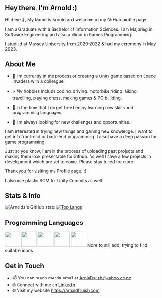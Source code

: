 ## Hey there, I'm Arnold :)

Hi there 👋, My Name is Arnold and welcome to my GitHub profile page. 

I am a Graduate with a Bachelor of Information Sciences. I am Majoring in Software Engineering and also a Minor in Games Programming. 

I studied at Massey University from 2020-2022 & had my ceremony in May 2023.

## About Me 
- 🌱 I'm currently in the process of creating a Unity game based on Space Invaders with a colleague

- ⚡ My hobbies include coding, driving, motorbike riding, hiking, travelling, playing chess, making games & PC building.

- 🔭 In the time that I do get free I enjoy learning new skills and programming languages

- 🚀 I'm always looking for new challenges and opportunities.

I am interested in trying new things and gaining new knowledge. I want to get into front-end or back-end programming. I also have a deep passion for game programming.

Just so you know, I am in the process of uploading past projects and making them look presentable for Github. As well I have a few projects in development which are yet to come. Please stay tuned for more.

Thank you for visiting my Profile page. :)

I also use plastic SCM for Unity Commits as well. 

## Stats & Info
![Arnolds's GitHub stats](https://github-readme-stats.vercel.app/api?username=MrArnoldInTech&show_icons=true&theme=radical) 
[![Top Langs](https://github-readme-stats.vercel.app/api/top-langs/?username=MrArnoldInTech&theme=radical&layout=compact)](https://github.com/anuraghazra/github-readme-stats)

## Programming Languages 
<p align="left">
<img height = 50 src="https://cdn.jsdelivr.net/gh/devicons/devicon/icons/c/c-original.svg" />
<img height = 50 src="https://cdn.jsdelivr.net/gh/devicons/devicon/icons/cplusplus/cplusplus-original.svg" />
<img height = 50 src="https://cdn.jsdelivr.net/gh/devicons/devicon/icons/java/java-original-wordmark.svg" />
<img height = 50  src="https://cdn.jsdelivr.net/npm/devicons@1.8.0/!SVG/prolog.svg" />
<img height = 50 src="https://cdn.jsdelivr.net/gh/devicons/devicon/icons/python/python-original-wordmark.svg" />
More to still add, trying to find suitable icons
</p>

## Get in Touch
- 📫 You can reach me via email at [ArnieFruish@yahoo.co.nz](mailto:arniefruishl@yahoo.co.nz).
- 🌐 Connect with me on [LinkedIn](https://www.linkedin.com/in/arnold-fruish).
- 🌐 Visit my website https://arnoldfruish.com
<!--
**/Arnold-2020** is a ✨ _special_ ✨ repository because its `README.md` (this file) appears on your GitHub profile.

Here are some ideas to get you started:

- 🔭 I’m currently working on ...
- 🌱 I’m currently learning ...
- 👯 I’m looking to collaborate on ...
- 🤔 I’m looking for help with ...
- 💬 Ask me about ...
- 📫 How to reach me: ...
- 😄 Pronouns: ...
- ⚡ Fun fact: ...
-->
